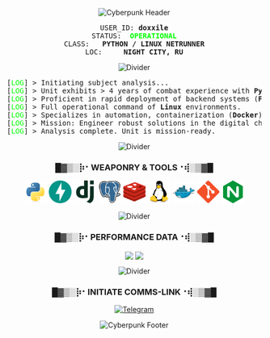 <!-- 
####################################################################################
#  >> SYSTEM.BOOT(doxxile_profile)
#  >> STATUS: ONLINE
#  >> THEME: BLADE_RUNNER_TERMINAL
#  >> OBJECTIVE: FUCKIN' AWESOME
####################################################################################
-->

<p align="center">
  <img src="https://raw.githubusercontent.com/doxxile/doxxile/main/assets/br_header.gif" alt="Cyberpunk Header">
</p>

<pre align="center">
USER_ID: <b>doxxile</b>
STATUS:  <font color="#00FF00"><b>OPERATIONAL</b></font>
CLASS:   <b>PYTHON / LINUX NETRUNNER</b>
LOC:     <b>NIGHT CITY, RU</b>
</pre>

<p align="center">
  <img src="https://raw.githubusercontent.com/doxxile/doxxile/main/assets/br_divider.gif" alt="Divider">
</p>

<!-- БЛОК "ОБО МНЕ" В ВИДЕ ЛОГА СИСТЕМЫ -->
<pre>
[<font color="#00FF00">LOG</font>] > Initiating subject analysis...
[<font color="#00FF00">LOG</font>] > Unit exhibits > 4 years of combat experience with <b>Python</b>.
[<font color="#00FF00">LOG</font>] > Proficient in rapid deployment of backend systems (<b>FastAPI, Django</b>).
[<font color="#00FF00">LOG</font>] > Full operational command of <b>Linux</b> environments.
[<font color="#00FF00">LOG</font>] > Specializes in automation, containerization (<b>Docker</b>), and system architecture.
[<font color="#00FF00">LOG</font>] > Mission: Engineer robust solutions in the digital chaos.
[<font color="#00FF00">LOG</font>] > Analysis complete. Unit is mission-ready.
</pre>

<p align="center">
  <img src="https://raw.githubusercontent.com/doxxile/doxxile/main/assets/br_divider.gif" alt="Divider">
</p>

<!-- БЛОК СТЕКА В ВИДЕ АРСЕНАЛА -->
<h3 align="center">█▓▒­░⡷⠂WEAPONRY & TOOLS⠐⢾░▒▓█</h3>
<p align="center">
  <a href="https://www.python.org" target="_blank" rel="noreferrer"><img src="https://raw.githubusercontent.com/devicons/devicon/master/icons/python/python-original.svg" alt="python" width="45" height="45"/></a>
  <a href="https://fastapi.tiangolo.com/" target="_blank" rel="noreferrer"><img src="https://raw.githubusercontent.com/devicons/devicon/master/icons/fastapi/fastapi-original.svg" alt="fastapi" width="45" height="45"/></a>
  <a href="https://www.djangoproject.com/" target="_blank" rel="noreferrer"><img src="https://raw.githubusercontent.com/devicons/devicon/master/icons/django/django-plain.svg" alt="django" width="45" height="45"/></a>
  <a href="https://www.postgresql.org" target="_blank" rel="noreferrer"><img src="https://raw.githubusercontent.com/devicons/devicon/master/icons/postgresql/postgresql-original.svg" alt="postgresql" width="45" height="45"/></a>
  <a href="https://redis.io" target="_blank" rel="noreferrer"><img src="https://raw.githubusercontent.com/devicons/devicon/master/icons/redis/redis-original.svg" alt="redis" width="45" height="45"/></a>
  <a href="https://www.linux.org/" target="_blank" rel="noreferrer"><img src="https://raw.githubusercontent.com/devicons/devicon/master/icons/linux/linux-original.svg" alt="linux" width="45" height="45"/></a>
  <a href="https://www.docker.com/" target="_blank" rel="noreferrer"><img src="https://raw.githubusercontent.com/devicons/devicon/master/icons/docker/docker-original.svg" alt="docker" width="45" height="45"/></a>
  <a href="https://git-scm.com/" target="_blank" rel="noreferrer"><img src="https://raw.githubusercontent.com/devicons/devicon/master/icons/git/git-original.svg" alt="git" width="45" height="45"/></a>
  <a href="https://www.nginx.com" target="_blank" rel="noreferrer"><img src="https://raw.githubusercontent.com/devicons/devicon/master/icons/nginx/nginx-original.svg" alt="nginx" width="45" height="45"/></a>
</p>

<p align="center">
  <img src="https://raw.githubusercontent.com/doxxile/doxxile/main/assets/br_divider.gif" alt="Divider">
</p>

<!-- БЛОК СТАТИСТИКИ -->
<h3 align="center">█▓▒­░⡷⠂PERFORMANCE DATA⠐⢾░▒▓█</h3>
<p align="center">
  <img align="center" src="https://github-readme-stats.vercel.app/api?username=doxxile&show_icons=true&theme=dracula&hide_border=true&include_all_commits=true&count_private=true" />
  <img align="center" src="https://github-readme-stats.vercel.app/api/top-langs/?username=doxxile&layout=compact&theme=dracula&hide_border=true" />
</p>

<p align="center">
  <img src="https://raw.githubusercontent.com/doxxile/doxxile/main/assets/br_divider.gif" alt="Divider">
</p>

<!-- БЛОК КОНТАКТОВ -->
<h3 align="center">█▓▒­░⡷⠂INITIATE COMMS-LINK⠐⢾░▒▓█</h3>
<p align="center">
  <a href="https://t.me/YOUR_TELEGRAM_USERNAME" target="_blank"><img alt="Telegram" src="https://img.shields.io/badge/-Telegram-2CA5E0?style=for-the-badge&logo=telegram&logoColor=white"></a>
</p>

<p align="center">
  <img src="https://raw.githubusercontent.com/doxxile/doxxile/main/assets/br_footer.gif" alt="Cyberpunk Footer">
</p>
